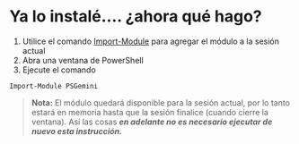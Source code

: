 # Ya lo instalé…. ¿ahora qué hago?

1. Utilice el comando [Import-Module](https://msdn.microsoft.com/en-us/powershell/reference/5.1/microsoft.powershell.core/import-module) para agregar el módulo a la sesión actual
2. Abra una ventana de PowerShell
3. Ejecute el comando

```
Import-Module PSGemini
```

> **Nota:** El módulo quedará disponible para la sesión actual, por lo tanto estará en memoria hasta que la sesión finalice (cuando cierre la ventana). Así las cosas **_en adelante no es necesario ejecutar de nuevo esta instrucción._**
